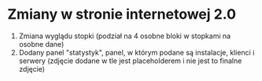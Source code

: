 # Zmiany w stronie internetowej 2.0 

1. Zmiana wyglądu stopki (podział na 4 osobne bloki w stopkami na osobne dane)
2. Dodany panel "statystyk", panel, w którym podane są instalacje, klienci i serwery (zdjęcie dodane w tle jest placeholderem i nie jest to finalne zdjęcie)
